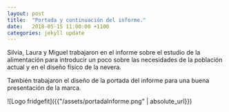 ```yaml
---
layout: post
title:  "Portada y continuación del informe."
date:   2018-05-15 11:00:00 +1100
categories: jekyll update
---
```

Silvia, Laura y Miguel trabajaron en el informe sobre el estudio de la alimentación para introducir un poco sobre las necesidades de la población actual y en el diseño físico de la nevera.

También trabajaron el diseño de la portada del informe para una buena presentación de la marca.


![Logo fridgefit]({{"/assets/portadaInforme.png" | absolute_url}})

